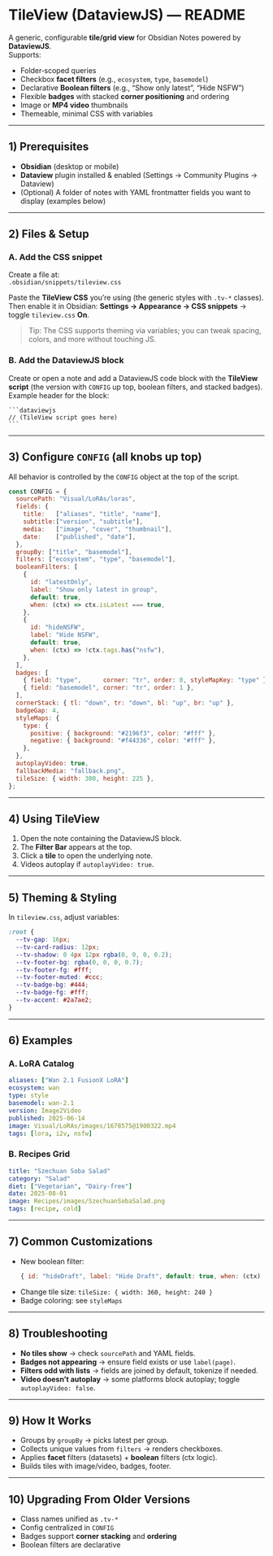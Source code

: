 # TileView (DataviewJS) — README

A generic, configurable **tile/grid view** for Obsidian Notes powered by **DataviewJS**.  
Supports:

- Folder‑scoped queries
- Checkbox **facet filters** (e.g., `ecosystem`, `type`, `basemodel`)
- Declarative **Boolean filters** (e.g., “Show only latest”, “Hide NSFW”)
- Flexible **badges** with stacked **corner positioning** and ordering
- Image or **MP4 video** thumbnails
- Themeable, minimal CSS with variables

---

## 1) Prerequisites

- **Obsidian** (desktop or mobile)
- **Dataview** plugin installed & enabled (Settings → Community Plugins → Dataview)
- (Optional) A folder of notes with YAML frontmatter fields you want to display (examples below)

---

## 2) Files & Setup

### A. Add the CSS snippet

Create a file at:  
`.obsidian/snippets/tileview.css`

Paste the **TileView CSS** you’re using (the generic styles with `.tv-*` classes).  
Then enable it in Obsidian: **Settings → Appearance → CSS snippets** → toggle `tileview.css` **On**.

> Tip: The CSS supports theming via variables; you can tweak spacing, colors, and more without touching JS.

### B. Add the DataviewJS block

Create or open a note and add a DataviewJS code block with the **TileView script** (the version with `CONFIG` up top, boolean filters, and stacked badges). Example header for the block:

````
```dataviewjs
// (TileView script goes here)
```
````

---

## 3) Configure `CONFIG` (all knobs up top)

All behavior is controlled by the `CONFIG` object at the top of the script.

```js
const CONFIG = {
  sourcePath: "Visual/LoRAs/loras",
  fields: {
    title:   ["aliases", "title", "name"],
    subtitle:["version", "subtitle"],
    media:   ["image", "cover", "thumbnail"],
    date:    ["published", "date"],
  },
  groupBy: ["title", "basemodel"],
  filters: ["ecosystem", "type", "basemodel"],
  booleanFilters: [
    {
      id: "latestOnly",
      label: "Show only latest in group",
      default: true,
      when: (ctx) => ctx.isLatest === true,
    },
    {
      id: "hideNSFW",
      label: "Hide NSFW",
      default: true,
      when: (ctx) => !ctx.tags.has("nsfw"),
    },
  ],
  badges: [
    { field: "type",      corner: "tr", order: 0, styleMapKey: "type" },
    { field: "basemodel", corner: "tr", order: 1 },
  ],
  cornerStack: { tl: "down", tr: "down", bl: "up", br: "up" },
  badgeGap: 4,
  styleMaps: {
    type: {
      positive: { background: "#2196f3", color: "#fff" },
      negative: { background: "#f44336", color: "#fff" },
    },
  },
  autoplayVideo: true,
  fallbackMedia: "fallback.png",
  tileSize: { width: 300, height: 225 },
};
```

---

## 4) Using TileView

1. Open the note containing the DataviewJS block.
2. The **Filter Bar** appears at the top.
3. Click a **tile** to open the underlying note.
4. Videos autoplay if `autoplayVideo: true`.

---

## 5) Theming & Styling

In `tileview.css`, adjust variables:

```css
:root {
  --tv-gap: 16px;
  --tv-card-radius: 12px;
  --tv-shadow: 0 4px 12px rgba(0, 0, 0, 0.2);
  --tv-footer-bg: rgba(0, 0, 0, 0.7);
  --tv-footer-fg: #fff;
  --tv-footer-muted: #ccc;
  --tv-badge-bg: #444;
  --tv-badge-fg: #fff;
  --tv-accent: #2a7ae2;
}
```

---

## 6) Examples

### A. LoRA Catalog
```yaml
aliases: ["Wan 2.1 FusionX LoRA"]
ecosystem: wan
type: style
basemodel: wan-2.1
version: Image2Video
published: 2025-06-14
image: Visual/LoRAs/images/1678575@1900322.mp4
tags: [lora, i2v, nsfw]
```

### B. Recipes Grid
```yaml
title: "Szechuan Soba Salad"
category: "Salad"
diet: ["Vegetarian", "Dairy-free"]
date: 2025-08-01
image: Recipes/images/SzechuanSobaSalad.png
tags: [recipe, cold]
```

---

## 7) Common Customizations

- New boolean filter:
  ```js
  { id: "hideDraft", label: "Hide Draft", default: true, when: (ctx) => !ctx.tags.has("draft") }
  ```
- Change tile size: `tileSize: { width: 360, height: 240 }`
- Badge coloring: see `styleMaps`

---

## 8) Troubleshooting

- **No tiles show** → check `sourcePath` and YAML fields.
- **Badges not appearing** → ensure field exists or use `label(page)`.
- **Filters odd with lists** → fields are joined by default, tokenize if needed.
- **Video doesn’t autoplay** → some platforms block autoplay; toggle `autoplayVideo: false`.

---

## 9) How It Works

- Groups by `groupBy` → picks latest per group.
- Collects unique values from `filters` → renders checkboxes.
- Applies **facet** filters (datasets) + **boolean** filters (ctx logic).
- Builds tiles with image/video, badges, footer.

---

## 10) Upgrading From Older Versions

- Class names unified as `.tv-*`
- Config centralized in `CONFIG`
- Badges support **corner stacking** and **ordering**
- Boolean filters are declarative

